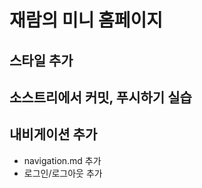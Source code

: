 # 재람의 미니 홈페이지

<!-- 

# HelloWorld!

## 안녕하세요. 저는 백엔드 개발자 취준 하고 있는 심재람이라고 합니다.

## 저는 서울에 살고 있습니다.

## 지금은 깃&깃허브 공부 중입니다.

## push는 로컬에서 리모트로 

## 저는 자바 개발자가 되고 싶습니다.

-->

## 스타일 추가

## 소스트리에서 커밋, 푸시하기 실습

## 내비게이션 추가
- navigation.md 추가
- 로그인/로그아웃 추가